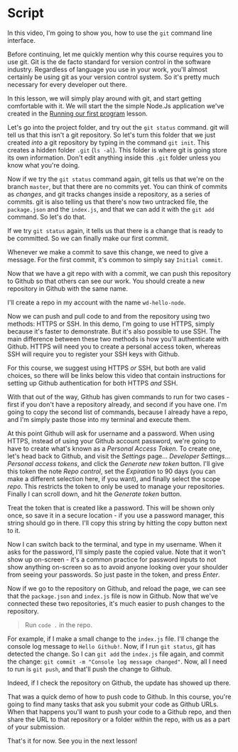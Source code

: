 # Script
In this video, I'm going to show you, how to use the `git` command line interface.

Before continuing, let me quickly mention why this course requires you to use git. Git is the de facto standard for version control in the software industry. Regardless of language you use in your work, you'll almost certainly be using git as your version control system. So it's pretty much necessary for every developer out there.

In this lesson, we will simply play around with git, and start getting comfortable with it. 
We will start the the simple Node.Js application we've created in the [Running our first program](../../working-with-npm/write-first-node-program/README.md) lesson.

Let's go into the project folder, and try out the `git status` command. git will tell us that this isn't a git repository. So let's turn this folder that we just created _into_ a git repository by typing in the command `git init`. 
This creates a hidden folder `.git` (`ls -al`). This folder is where git is going store its own information. Don't edit anything inside this `.git` folder unless you know what you're doing.

Now if we try the `git status` command again, git tells us that we're on the branch `master`, but that there are no commits yet. You can think of commits as _changes_, and git tracks changes inside a repository, as a series of commits.
git is also telling us that there's now two untracked file, the `package.json` and the `index.js`, and that we can add it with the `git add` command. So let's do that. 

If we try `git status` again, it tells us that there is a change that is ready to be committed. So we can finally make our first commit.

Whenever we make a commit to save this change, we need to give a message. For the first commit, it's common to simply say `Initial commit`.

Now that we have a git repo with with a commit, we can push this repository to Github so that others can see our work. You should create a new repository in Github with the same name.

I'll create a repo in my account with the name `wd-hello-node`.

Now we can push and pull code to and from the repository using two methods: HTTPS or SSH. In this demo, I'm going to use HTTPS, simply because it's faster to demonstrate. But it's also possible to use SSH. The main difference between these two methods is how you'll authenticate with Github. HTTPS will need you to create a personal access token, whereas SSH will require you to register your SSH keys with Github.

For this course, we suggest using HTTPS _or_ SSH, but both are valid choices, so there will be links below this video that contain instructions for setting up Github authentication for both HTTPS _and_ SSH.

With that out of the way, Github has given commands to run for two cases - first if you don't have a repository already, and second if you have one. I'm going to copy the second list of commands, because I already have a repo, and I'm simply paste those into my terminal and execute them.

At this point Github will ask for username and a password. When using HTTPS, instead of using your Github account password, we're going to have to create what's known as a _Personal Access Token_. To create one, let's head back to Github, and visit the _Settings_ page... _Developer Settings_... _Personal access tokens_, and click the _Generate new token_ button. I'll give this token the note _Repo control_, set the _Expiration_ to 90 days (you can make a different selection here, if you want), and finally select the scope _repo_. This restricts the token to only be used to manage your repositories. Finally I can scroll down, and hit the _Generate token_ button.

Treat the token that is created like a password. This will be shown only once, so save it in a secure location - if you use a password manager, this string should go in there. I'll copy this string by hitting the copy button next to it.

Now I can switch back to the terminal, and type in my username. When it asks for the password, I'll simply paste the copied value. Note that it won't show up on-screen - it's a common practice for password inputs to not show anything on-screen so as to avoid anyone looking over your shoulder from seeing your passwords. So just paste in the token, and press _Enter_.

Now if we go to the repository on Github, and reload the page, we can see that the `package.json` and `index.js` file is now in Github. Now that we've connected these two repositories, it's much easier to push changes to the repository.

> Run `code .` in the repo.

For example, if I make a small change to the `index.js` file. I'll change the console log message to `Hello Github!`. Now, if I run `git status`, git has detected the change. So I can `git add` the `index.js` file again, and commit the change: `git commit -m "Console log message changed"`. Now, all I need to run is `git push`, and that'll push the change to Github.

Indeed, if I check the repository on Github, the update has showed up there.

That was a quick demo of how to push code to Github. In this course, you're going to find many tasks that ask you submit your code as Github URLs. When that happens you'll want to push your code to a Github repo, and then share the URL to that repository or a folder within the repo, with us as a part of your submission.

That's it for now. See you in the next lesson!
